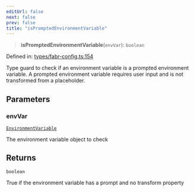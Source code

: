 ```yaml
---
editUrl: false
next: false
prev: false
title: "isPromptedEnvironmentVariable"
---
```


> **isPromptedEnvironmentVariable**(`envVar`): `boolean`

Defined in: [types/fabr-config.ts:154](https://github.com/yashjawale/fabr/blob/2175f836f52904c60bea5117c14ee0416e76bd93/src/types/fabr-config.ts#L154)

Type guard to check if an environment variable is a prompted environment variable.
A prompted environment variable requires user input and is not transformed from a placeholder.

## Parameters

### envVar

[`EnvironmentVariable`](/fabr/docs/api/types/fabr-config/interfaces/environmentvariable/)

The environment variable object to check

## Returns

`boolean`

True if the environment variable has a prompt and no transform property
